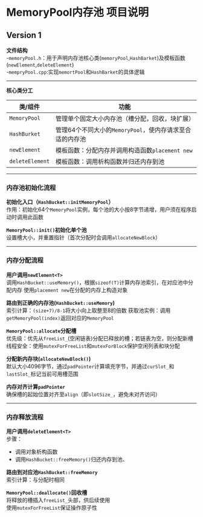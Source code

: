 # MemoryPool内存池 项目说明 #



## Version 1 ##
**文件结构**<br/>
-`memoryPool.h`：用于声明内存池核心类(`memoryPool`,`HashBarket`)及模板函数(`newElement`,`deleteElement`)<br/>
-`mempryPool.cpp`:实现`memortPool`和`HashBarket`的具体逻辑

-----------------------------

**核心类分工**

|类/组件|功能   |
| ---- | ---- |
| `MemoryPool` | 管理单个固定大小内存池（槽分配，回收，块扩展） |
| `HashBurket` | 管理64个不同大小的`MemoryPool`，使内存请求至合适的内存池 |
| `newElement` | 模板函数：分配内存并调用构造函数`placement new` |
| `deleteElement` | 模板函数：调用析构函数并归还内存到池 |

-------------------------------------

### 内存池初始化流程

**初始化入口（`HashBucket::initMemoryPool`）**<br/>
作用：初始化64个`MemoryPool`实例，每个池的大小按8字节递增，用户须在程序启动时调用此函数

**`MemoryPool::init()`初始化单个池**<br/>
设置槽大小，并重置指针（首次分配时会调用`allocateNewBlock`）

---------------------

### 内存分配流程

**用户调用`newElement<T>`**<br/>
调用`HashBucket::useMemory()`，根据`sizeof(T)`计算内存池索引，在对应池中分配内存
使用`placement new`在分配的内存上构造对象

**路由到正确的内存池(`HashBucket::useMemory`)**<br/>
索引计算：`(size+7)/8-1`将大小向上取整至8的倍数
获取池实例：调用`getMemoryPool(index)`返回对应的`MemoryPool`

**`MemoryPool::allocate`分配槽**<br/>
优先级：优先从`freeList_`(空闲链表)分配已释放的槽；若链表为空，则分配新槽
线程安全：使用`mutexForFreeList`和`mutexForBlock`保护空闲列表和块分配

**分配新内存块(`allocateNewBlock()`)**<br/>
默认大小4096字节，通过`padPointer`计算填充字节，并通过`curSlot_`和`lastSlot_`标记当前可用槽范围

**内存对齐计算`padPointer`**<br/>
确保槽的起始位置对齐至`align`（即`slotSize_`，避免未对齐访问）

----------------------

### 内存释放流程

**用户调用`deleteElement<T>`**<br/>
步骤：

- 调用对象析构函数
- 调用`HashBucket::freeMemory()`归还内存到池、

**路由到对应池`HashBucket::freeMemory`**<br/>
索引计算：与分配时相同

**`MemoryPool::deallocate()`回收槽**<br/>
将释放的槽插入`freeList_`头部，供后续使用<br/>
使用`mutexForFreeList`保证操作原子性



